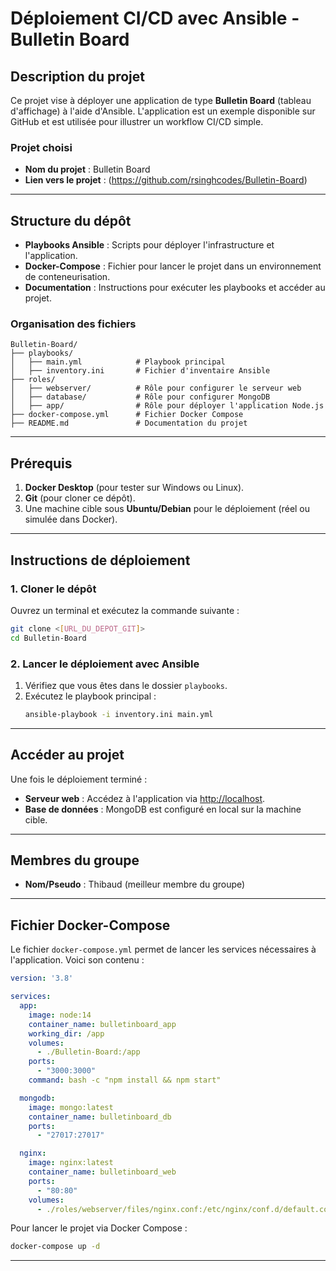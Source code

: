 # **Déploiement CI/CD avec Ansible - Bulletin Board**

## **Description du projet**
Ce projet vise à déployer une application de type **Bulletin Board** (tableau d'affichage) à l'aide d'Ansible. L'application est un exemple disponible sur GitHub et est utilisée pour illustrer un workflow CI/CD simple.

### **Projet choisi**
- **Nom du projet** : Bulletin Board
- **Lien vers le projet** : (https://github.com/rsinghcodes/Bulletin-Board)

---

## **Structure du dépôt**
- **Playbooks Ansible** : Scripts pour déployer l'infrastructure et l'application.
- **Docker-Compose** : Fichier pour lancer le projet dans un environnement de conteneurisation.
- **Documentation** : Instructions pour exécuter les playbooks et accéder au projet.

### **Organisation des fichiers**
```
Bulletin-Board/
├── playbooks/
│   ├── main.yml            # Playbook principal
│   ├── inventory.ini       # Fichier d'inventaire Ansible
├── roles/
│   ├── webserver/          # Rôle pour configurer le serveur web
│   ├── database/           # Rôle pour configurer MongoDB
│   ├── app/                # Rôle pour déployer l'application Node.js
├── docker-compose.yml      # Fichier Docker Compose
├── README.md               # Documentation du projet
```

---

## **Prérequis**
1. **Docker Desktop** (pour tester sur Windows ou Linux).
2. **Git** (pour cloner ce dépôt).
3. Une machine cible sous **Ubuntu/Debian** pour le déploiement (réel ou simulée dans Docker).

---

## **Instructions de déploiement**

### **1. Cloner le dépôt**
Ouvrez un terminal et exécutez la commande suivante :
```bash
git clone <[URL_DU_DEPOT_GIT]>
cd Bulletin-Board
```

### **2. Lancer le déploiement avec Ansible**
1. Vérifiez que vous êtes dans le dossier `playbooks`.
2. Exécutez le playbook principal :
   ```bash
   ansible-playbook -i inventory.ini main.yml
   ```

---

## **Accéder au projet**
Une fois le déploiement terminé :
- **Serveur web** : Accédez à l'application via [http://localhost](http://localhost).
- **Base de données** : MongoDB est configuré en local sur la machine cible.

---

## **Membres du groupe**
- **Nom/Pseudo** : Thibaud (meilleur membre du groupe)

---

## **Fichier Docker-Compose**
Le fichier `docker-compose.yml` permet de lancer les services nécessaires à l'application. Voici son contenu :

```yaml
version: '3.8'

services:
  app:
    image: node:14
    container_name: bulletinboard_app
    working_dir: /app
    volumes:
      - ./Bulletin-Board:/app
    ports:
      - "3000:3000"
    command: bash -c "npm install && npm start"

  mongodb:
    image: mongo:latest
    container_name: bulletinboard_db
    ports:
      - "27017:27017"

  nginx:
    image: nginx:latest
    container_name: bulletinboard_web
    ports:
      - "80:80"
    volumes:
      - ./roles/webserver/files/nginx.conf:/etc/nginx/conf.d/default.conf
```

Pour lancer le projet via Docker Compose :
```bash
docker-compose up -d
```

---
